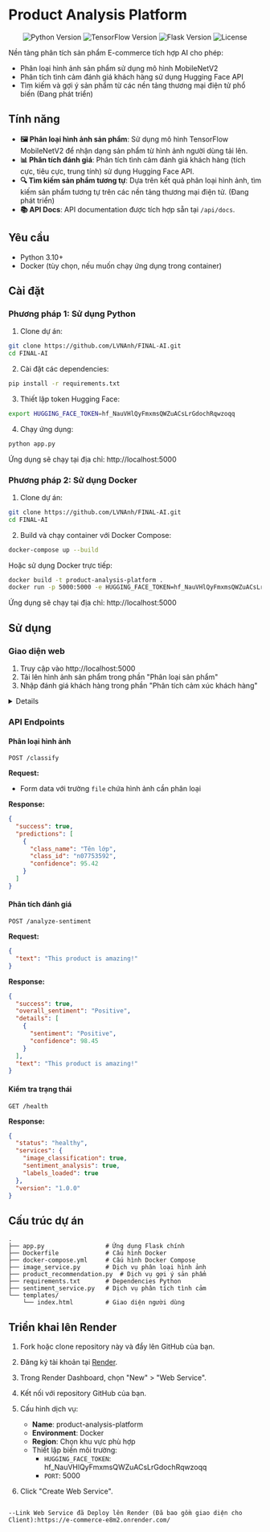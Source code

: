 # Product Analysis Platform

<p align="center">
  <img src="https://img.shields.io/badge/Python-3.10+-blue.svg" alt="Python Version">
  <img src="https://img.shields.io/badge/TensorFlow-2.13.0-orange.svg" alt="TensorFlow Version">
  <img src="https://img.shields.io/badge/Flask-2.3.3-lightgrey.svg" alt="Flask Version">
  <img src="https://img.shields.io/badge/License-MIT-green.svg" alt="License">
</p>

Nền tảng phân tích sản phẩm E-commerce tích hợp AI cho phép:

- Phân loại hình ảnh sản phẩm sử dụng mô hình MobileNetV2
- Phân tích tình cảm đánh giá khách hàng sử dụng Hugging Face API
- Tìm kiếm và gợi ý sản phẩm từ các nền tảng thương mại điện tử phổ biến (Đang phát triển)

## Tính năng

- **🖼️ Phân loại hình ảnh sản phẩm**: Sử dụng mô hình TensorFlow MobileNetV2 để nhận dạng sản phẩm từ hình ảnh người dùng tải lên.
- **📊 Phân tích đánh giá**: Phân tích tình cảm đánh giá khách hàng (tích cực, tiêu cực, trung tính) sử dụng Hugging Face API.
- **🔍 Tìm kiếm sản phẩm tương tự**: Dựa trên kết quả phân loại hình ảnh, tìm kiếm sản phẩm tương tự trên các nền tảng thương mại điện tử. (Đang phát triển)
- **📚 API Docs**: API documentation được tích hợp sẵn tại `/api/docs`.

## Yêu cầu

- Python 3.10+
- Docker (tùy chọn, nếu muốn chạy ứng dụng trong container)

## Cài đặt

### Phương pháp 1: Sử dụng Python

1. Clone dự án:

```bash
git clone https://github.com/LVNAnh/FINAL-AI.git
cd FINAL-AI
```

2. Cài đặt các dependencies:

```bash
pip install -r requirements.txt
```

3. Thiết lập token Hugging Face:

```bash
export HUGGING_FACE_TOKEN=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
```

4. Chạy ứng dụng:

```bash
python app.py
```

Ứng dụng sẽ chạy tại địa chỉ: http://localhost:5000

### Phương pháp 2: Sử dụng Docker

1. Clone dự án:

```bash
git clone https://github.com/LVNAnh/FINAL-AI.git
cd FINAL-AI
```

2. Build và chạy container với Docker Compose:

```bash
docker-compose up --build
```

Hoặc sử dụng Docker trực tiếp:

```bash
docker build -t product-analysis-platform .
docker run -p 5000:5000 -e HUGGING_FACE_TOKEN=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 product-analysis-platform
```

Ứng dụng sẽ chạy tại địa chỉ: http://localhost:5000

## Sử dụng

### Giao diện web

1. Truy cập vào http://localhost:5000
2. Tải lên hình ảnh sản phẩm trong phần "Phân loại sản phẩm"
3. Nhập đánh giá khách hàng trong phần "Phân tích cảm xúc khách hàng"

<details>
<br>
<p align="center">
  <img src="https://via.placeholder.com/800x400?text=Product+Analysis+Platform+Demo" alt="Demo Screenshot">
</p>
</details>

### API Endpoints

#### Phân loại hình ảnh

```http
POST /classify
```

**Request:**

- Form data với trường `file` chứa hình ảnh cần phân loại

**Response:**

```json
{
  "success": true,
  "predictions": [
    {
      "class_name": "Tên lớp",
      "class_id": "n07753592",
      "confidence": 95.42
    }
  ]
}
```

#### Phân tích đánh giá

```http
POST /analyze-sentiment
```

**Request:**

```json
{
  "text": "This product is amazing!"
}
```

**Response:**

```json
{
  "success": true,
  "overall_sentiment": "Positive",
  "details": [
    {
      "sentiment": "Positive",
      "confidence": 98.45
    }
  ],
  "text": "This product is amazing!"
}
```

#### Kiểm tra trạng thái

```http
GET /health
```

**Response:**

```json
{
  "status": "healthy",
  "services": {
    "image_classification": true,
    "sentiment_analysis": true,
    "labels_loaded": true
  },
  "version": "1.0.0"
}
```

## Cấu trúc dự án

```
.
├── app.py                 # Ứng dụng Flask chính
├── Dockerfile             # Cấu hình Docker
├── docker-compose.yml     # Cấu hình Docker Compose
├── image_service.py       # Dịch vụ phân loại hình ảnh
├── product_recommendation.py  # Dịch vụ gợi ý sản phẩm
├── requirements.txt       # Dependencies Python
├── sentiment_service.py   # Dịch vụ phân tích tình cảm
└── templates/
    └── index.html         # Giao diện người dùng
```

## Triển khai lên Render

1. Fork hoặc clone repository này và đẩy lên GitHub của bạn.

2. Đăng ký tài khoản tại [Render](https://render.com/).

3. Trong Render Dashboard, chọn "New" > "Web Service".

4. Kết nối với repository GitHub của bạn.

5. Cấu hình dịch vụ:

   - **Name**: product-analysis-platform
   - **Environment**: Docker
   - **Region**: Chọn khu vực phù hợp
   - Thiết lập biến môi trường:
     - `HUGGING_FACE_TOKEN`: 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
     - `PORT`: 5000

6. Click "Create Web Service".

```

--Link Web Service đã Deploy lên Render (Đã bao gồm giao diện cho Client):https://e-commerce-e8m2.onrender.com/
```
